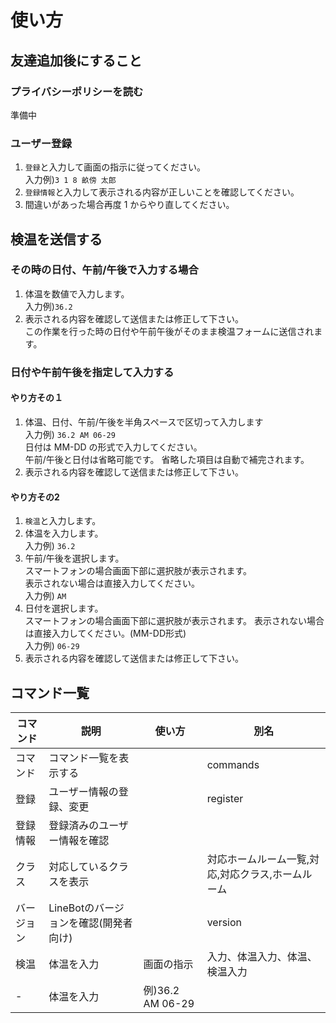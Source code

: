 # 使い方
## 友達追加後にすること
### プライバシーポリシーを読む
準備中
### ユーザー登録
1. `登録`と入力して画面の指示に従ってください。  
入力例)`3 1 8 畝傍 太郎`
1. `登録情報`と入力して表示される内容が正しいことを確認してください。
1. 間違いがあった場合再度 1 からやり直してください。


## 検温を送信する
### その時の日付、午前/午後で入力する場合
1. 体温を数値で入力します。  
入力例)`36.2`
1. 表示される内容を確認して送信または修正して下さい。  
この作業を行った時の日付や午前午後がそのまま検温フォームに送信されます。
### 日付や午前午後を指定して入力する
#### やり方その１
1. 体温、日付、午前/午後を半角スペースで区切って入力します  
  入力例) `36.2 AM 06-29`  
   日付は MM-DD の形式で入力してください。  
   午前/午後と日付は省略可能です。
   省略した項目は自動で補完されます。
1. 表示される内容を確認して送信または修正して下さい。
#### やり方その2
1. `検温`と入力します。
1. 体温を入力します。  
入力例) `36.2`
1. 午前/午後を選択します。  
   スマートフォンの場合画面下部に選択肢が表示されます。  
   表示されない場合は直接入力してください。  
   入力例) `AM`
1. 日付を選択します。  
   スマートフォンの場合画面下部に選択肢が表示されます。
   表示されない場合は直接入力してください。(MM-DD形式)  
   入力例) `06-29`
1. 表示される内容を確認して送信または修正して下さい。

   

## コマンド一覧
|コマンド|説明|使い方|別名|
|-----|-----|-----|-----|
|コマンド|コマンド一覧を表示する| |commands|
|登録|ユーザー情報の登録、変更| |register|
|登録情報|登録済みのユーザー情報を確認| | |
|クラス|対応しているクラスを表示| |対応ホームルーム一覧,対応,対応クラス,ホームルーム|
|バージョン|LineBotのバージョンを確認(開発者向け)| | version |
| 検温 | 体温を入力| 画面の指示 | 入力、体温入力、体温、検温入力|
| - | 体温を入力| 例)36.2 AM 06-29| |

